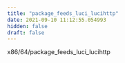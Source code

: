```yaml
---
title: "package_feeds_luci_lucihttp"
date: 2021-09-10 11:12:55.054993
hidden: false
draft: false
---
```


x86/64/package_feeds_luci_lucihttp

